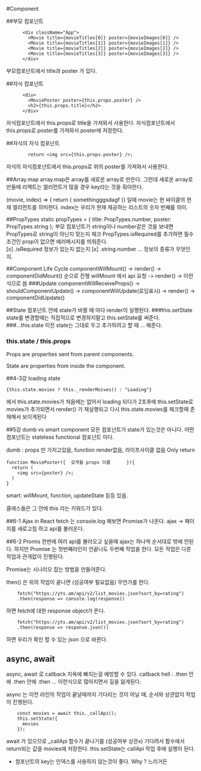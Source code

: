   #Component

   ##부모 컴포넌트

  ```
        <div className="App">
          <Movie title={movieTitles[0]} poster={movieImages[0]} />
          <Movie title={movieTitles[1]} poster={movieImages[1]} />
          <Movie title={movieTitles[2]} poster={movieImages[2]} />
          <Movie title={movieTitles[3]} poster={movieImages[3]} />
        </div>
  ```

  부모컴포넌트에서 title과 poster 가 있다.

  ##자식 컴포넌트

  ```
        <div>
          <MoviePoster poster={this.props.poster} />
          <h2>{this.props.title}</h2>
        </div>
  ```

  자식컴포넌트에서 this.props로 title을 가져와서 사용한다.
  자식컴포넌트에서 this.props로 poster를 가져와서 poster에 저장한다.

  ##자식의 자식 컴포넌트

  ```
          return <img src={this.props.poster} />;
  ```

  자식의 자식컴포넌트에서 this.props로 위의 poster를 가져와서 사용한다.

  ##Array.map
  array.map은 array를 새로운 array로 만든다.
  그런데 새로운 array로 만들때 리액트는 엘리먼트가 많을 경우 key라는 것을 줘야한다.

  (movie, index) => { return ( somethingggsdagf )}
  일때 movie는 현 싸이클의 현재 엘리먼트를 의미한다.
  index는 우리가 현재 제공하는 리스트의 숫자 번째를 의미.

  ##PropTypes
  static propTypes = {
  title: PropTypes.number,
  poster: PropTypes.string
  };
  부모 컴포넌트가 string이나 number같은 것을 보내면 PropTypes로 string이 아닌지 맞는지 체크
  PropTypes.isRequired를 추가하면 필수조건인 prop이 없으면 에러메시지를 띄워준다.  
  [x] .isRequired 정보가 있는지 없는지
  [x] .string.number ... 정보의 종류가 무엇인지.

  ##Component Life Cycle
  componentWillMount() -> render() -> componentDidMount() 순으로 진행
  willMount 에서 api 요청 -> render() -> 이런식으로 씀
  ###Update
  componentWillReceiveProps() -> shouldComponentUpdate() -> componentWillUpdate(로딩표시) -> render() -> componentDidUpdate()

  ##State
  컴포넌트 안에 state가 바뀔 때 마다 render이 실행된다.
  ###this.setState
  state를 변경할때는 직접적으로 변경하지말고 this.setState를 써준다.
  ###...this.state
  이전 state는 그대로 두고 추가하려고 할 때 ... 해준다.

  ### this.state / this.props
  Props are properties sent from parent components.

  State are properties from inside the component.


  ##4-3강 loading state

  ```
  {this.state.movies ? this._renderMoives() : "Loading"}
  ```

  에서 this.state.movies가 처음에는 없어서 loading 되다가 2초후에 this.setState로 movies가 추가되면서
  render() 가 재실행되고 다시 this.state.movies를 체크할때 존재해서 보이게된다

  ##5강 dumb vs smart component
  모든 컴포넌트가 state가 있는것은 아니다. 어떤 컴포넌트는 stateless functional 컴포넌트 이다.

  dumb : props 만 가지고있음, function render없음, 라이프사이클 없음 Only return

  ```
  function MoviePoster({  갖게될 props 이름      }){
    return (
      <img src={poster} />;
    )
  }
  ```

  smart: willMount, function, updateState 등등 있음.

  클래스들은 그 안에 this 라는 키워드가 있다.

  ##6-1 Ajax in React
  fetch 는 console.log 해보면 Promise가 나온다.
  ajax -> 페이지를 새로고침 하고 api를 불러온다.

  ##6-2 Promis
  한번에 여러 api를 불러오고 싶을때 ajax는 하나씩 순서대로 밖에 안된다.
  하지만 Promise 는 첫번째라인이 안끝나도 두번째 작업을 한다. 모든 작업은 다른작업과 관게없이 진행된다.

  Promise는 시나리오 잡는 방법을 만들어준다.

  then() 은 위의 작업이 끝나면 (성공여부 필요없음) 무언가를 한다.

  ```
      fetch("https://yts.am/api/v2/list_movies.json?sort_by=rating")
      .then(response => console.log(response))
  ```

  하면 fetch에 대한 response object가 뜬다.

  ```
      fetch("https://yts.am/api/v2/list_movies.json?sort_by=rating")
      .then(response => response.json())
  ```

  하면 우리가 확인 할 수 있는 json 으로 바뀐다.

  ## async, await
  async, await 로 callback 지옥에 빠지는걸 예방할 수 있다.
  callback hell : .then 안에 .then 안에 .then ... 이런식으로 많아지면서 길을 잃게된다.

  async 는 이전 라인의 작업이 끝날때까지 기다리는 것이 아닐 때, 순서와 상관없이 작업이 진행된다.

  ```
      const movies = await this._callApi();
      this.setState({
        movies
      });
  ```
  await 가 있으므로 _callApi 함수가 끝나기를 (성공여부 상관x) 기다려서 함수에서 return되는 값을 movies에 저장한다.
  this.setState는 callApi 작업 후에 실행이 된다.

  + 컴포넌트의 key는 인덱스를 사용하지 않는것이 좋다. Why ? 느리거든